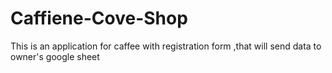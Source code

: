# Caffiene-Cove-Shop
This is an application for caffee with registration form ,that will send data to owner's google sheet
